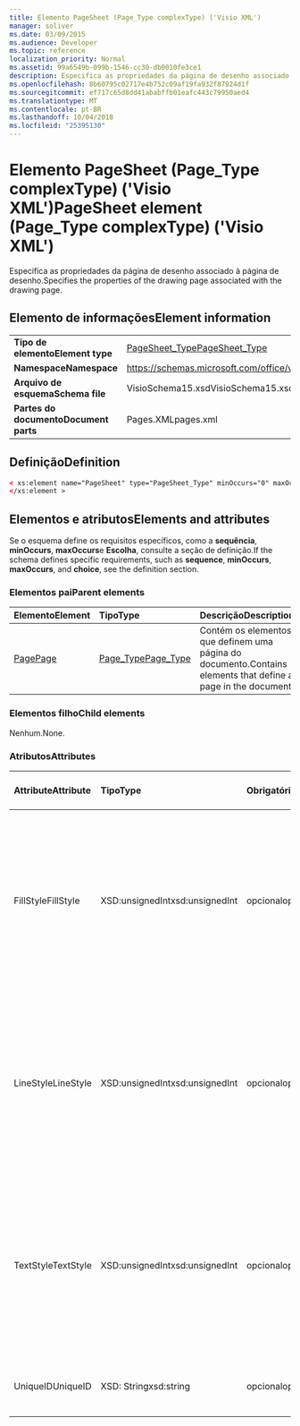 ```yaml
---
title: Elemento PageSheet (Page_Type complexType) ('Visio XML')
manager: soliver
ms.date: 03/09/2015
ms.audience: Developer
ms.topic: reference
localization_priority: Normal
ms.assetid: 99a6549b-099b-1546-cc30-db0010fe3ce1
description: Especifica as propriedades da página de desenho associado à página de desenho.
ms.openlocfilehash: 8b60795c02717e4b752c09af19fa932f87924d1f
ms.sourcegitcommit: ef717c65d8dd41ababffb01eafc443c79950aed4
ms.translationtype: MT
ms.contentlocale: pt-BR
ms.lasthandoff: 10/04/2018
ms.locfileid: "25395130"
---
```

# <a name="pagesheet-element-pagetype-complextype-visio-xml"></a><span data-ttu-id="39918-103">Elemento PageSheet (Page_Type complexType) ('Visio XML')</span><span class="sxs-lookup"><span data-stu-id="39918-103">PageSheet element (Page_Type complexType) ('Visio XML')</span></span>

<span data-ttu-id="39918-104">Especifica as propriedades da página de desenho associado à página de desenho.</span><span class="sxs-lookup"><span data-stu-id="39918-104">Specifies the properties of the drawing page associated with the drawing page.</span></span>
  
## <a name="element-information"></a><span data-ttu-id="39918-105">Elemento de informações</span><span class="sxs-lookup"><span data-stu-id="39918-105">Element information</span></span>

|||
|:-----|:-----|
|<span data-ttu-id="39918-106">**Tipo de elemento**</span><span class="sxs-lookup"><span data-stu-id="39918-106">**Element type**</span></span> <br/> |[<span data-ttu-id="39918-107">PageSheet_Type</span><span class="sxs-lookup"><span data-stu-id="39918-107">PageSheet_Type</span></span>](pagesheet_type-complextypevisio-xml.md) <br/> |
|<span data-ttu-id="39918-108">**Namespace**</span><span class="sxs-lookup"><span data-stu-id="39918-108">**Namespace**</span></span> <br/> |https://schemas.microsoft.com/office/visio/2012/main  <br/> |
|<span data-ttu-id="39918-109">**Arquivo de esquema**</span><span class="sxs-lookup"><span data-stu-id="39918-109">**Schema file**</span></span> <br/> |<span data-ttu-id="39918-110">VisioSchema15.xsd</span><span class="sxs-lookup"><span data-stu-id="39918-110">VisioSchema15.xsd</span></span>  <br/> |
|<span data-ttu-id="39918-111">**Partes do documento**</span><span class="sxs-lookup"><span data-stu-id="39918-111">**Document parts**</span></span> <br/> |<span data-ttu-id="39918-112">Pages.XML</span><span class="sxs-lookup"><span data-stu-id="39918-112">pages.xml</span></span>  <br/> |
   
## <a name="definition"></a><span data-ttu-id="39918-113">Definição</span><span class="sxs-lookup"><span data-stu-id="39918-113">Definition</span></span>

```XML
< xs:element name="PageSheet" type="PageSheet_Type" minOccurs="0" maxOccurs="1" >
</xs:element > 
```

## <a name="elements-and-attributes"></a><span data-ttu-id="39918-114">Elementos e atributos</span><span class="sxs-lookup"><span data-stu-id="39918-114">Elements and attributes</span></span>

<span data-ttu-id="39918-115">Se o esquema define os requisitos específicos, como a **sequência**, **minOccurs**, **maxOccurs**e **Escolha**, consulte a seção de definição.</span><span class="sxs-lookup"><span data-stu-id="39918-115">If the schema defines specific requirements, such as **sequence**, **minOccurs**, **maxOccurs**, and **choice**, see the definition section.</span></span> 
  
### <a name="parent-elements"></a><span data-ttu-id="39918-116">Elementos pai</span><span class="sxs-lookup"><span data-stu-id="39918-116">Parent elements</span></span>

|<span data-ttu-id="39918-117">**Elemento**</span><span class="sxs-lookup"><span data-stu-id="39918-117">**Element**</span></span>|<span data-ttu-id="39918-118">**Tipo**</span><span class="sxs-lookup"><span data-stu-id="39918-118">**Type**</span></span>|<span data-ttu-id="39918-119">**Descrição**</span><span class="sxs-lookup"><span data-stu-id="39918-119">**Description**</span></span>|
|:-----|:-----|:-----|
|[<span data-ttu-id="39918-120">Page</span><span class="sxs-lookup"><span data-stu-id="39918-120">Page</span></span>](page-element-pages_type-complextypevisio-xml.md) <br/> |[<span data-ttu-id="39918-121">Page_Type</span><span class="sxs-lookup"><span data-stu-id="39918-121">Page_Type</span></span>](page_type-complextypevisio-xml.md) <br/> |<span data-ttu-id="39918-122">Contém os elementos que definem uma página do documento.</span><span class="sxs-lookup"><span data-stu-id="39918-122">Contains elements that define a page in the document.</span></span>  <br/> |
   
### <a name="child-elements"></a><span data-ttu-id="39918-123">Elementos filho</span><span class="sxs-lookup"><span data-stu-id="39918-123">Child elements</span></span>

<span data-ttu-id="39918-124">Nenhum.</span><span class="sxs-lookup"><span data-stu-id="39918-124">None.</span></span>
  
### <a name="attributes"></a><span data-ttu-id="39918-125">Atributos</span><span class="sxs-lookup"><span data-stu-id="39918-125">Attributes</span></span>

|<span data-ttu-id="39918-126">**Attribute**</span><span class="sxs-lookup"><span data-stu-id="39918-126">**Attribute**</span></span>|<span data-ttu-id="39918-127">**Tipo**</span><span class="sxs-lookup"><span data-stu-id="39918-127">**Type**</span></span>|<span data-ttu-id="39918-128">**Obrigatório**</span><span class="sxs-lookup"><span data-stu-id="39918-128">**Required**</span></span>|<span data-ttu-id="39918-129">**Descrição**</span><span class="sxs-lookup"><span data-stu-id="39918-129">**Description**</span></span>|<span data-ttu-id="39918-130">**Valores possíveis**</span><span class="sxs-lookup"><span data-stu-id="39918-130">**Possible values**</span></span>|
|:-----|:-----|:-----|:-----|:-----|
|<span data-ttu-id="39918-131">FillStyle</span><span class="sxs-lookup"><span data-stu-id="39918-131">FillStyle</span></span>  <br/> |<span data-ttu-id="39918-132">XSD:unsignedInt</span><span class="sxs-lookup"><span data-stu-id="39918-132">xsd:unsignedInt</span></span>  <br/> |<span data-ttu-id="39918-133">opcional</span><span class="sxs-lookup"><span data-stu-id="39918-133">optional</span></span>  <br/> |<span data-ttu-id="39918-134">Especifica a ID da folha de estilos a partir dos quais herdam a formatação de preenchimento.</span><span class="sxs-lookup"><span data-stu-id="39918-134">Specifies the ID of the style sheet from which to inherit fill formatting.</span></span> <span data-ttu-id="39918-135">Ela deve ser o valor do atributo **ID** associado a um **StyleSheet_Type** no desenho.</span><span class="sxs-lookup"><span data-stu-id="39918-135">It MUST be the value of the **ID** attribute associated with a **StyleSheet_Type** in the drawing.</span></span>  <br/> |<span data-ttu-id="39918-136">Valores do tipo xsd:unsignedInt.</span><span class="sxs-lookup"><span data-stu-id="39918-136">Values of the xsd:unsignedInt type.</span></span>  <br/> |
|<span data-ttu-id="39918-137">LineStyle</span><span class="sxs-lookup"><span data-stu-id="39918-137">LineStyle</span></span>  <br/> |<span data-ttu-id="39918-138">XSD:unsignedInt</span><span class="sxs-lookup"><span data-stu-id="39918-138">xsd:unsignedInt</span></span>  <br/> |<span data-ttu-id="39918-139">opcional</span><span class="sxs-lookup"><span data-stu-id="39918-139">optional</span></span>  <br/> |<span data-ttu-id="39918-140">Especifica a ID da folha de estilos a partir dos quais herdam a formatação de linha.</span><span class="sxs-lookup"><span data-stu-id="39918-140">Specifies the ID of the style sheet from which to inherit line formatting.</span></span> <span data-ttu-id="39918-141">Ela deve ser o valor do atributo **ID** associado a um **StyleSheet_Type** no desenho.</span><span class="sxs-lookup"><span data-stu-id="39918-141">It MUST be the value of the **ID** attribute associated with a **StyleSheet_Type** in the drawing.</span></span>  <br/> |<span data-ttu-id="39918-142">Valores do tipo xsd:unsignedInt.</span><span class="sxs-lookup"><span data-stu-id="39918-142">Values of the xsd:unsignedInt type.</span></span>  <br/> |
|<span data-ttu-id="39918-143">TextStyle</span><span class="sxs-lookup"><span data-stu-id="39918-143">TextStyle</span></span>  <br/> |<span data-ttu-id="39918-144">XSD:unsignedInt</span><span class="sxs-lookup"><span data-stu-id="39918-144">xsd:unsignedInt</span></span>  <br/> |<span data-ttu-id="39918-145">opcional</span><span class="sxs-lookup"><span data-stu-id="39918-145">optional</span></span>  <br/> |<span data-ttu-id="39918-146">Especifica a ID da folha de estilos a partir dos quais herdam a formatação de texto.</span><span class="sxs-lookup"><span data-stu-id="39918-146">Specifies the ID of the style sheet from which to inherit text formatting.</span></span> <span data-ttu-id="39918-147">Ela deve ser o valor do atributo **ID** associado a um **StyleSheet_Type** no desenho.</span><span class="sxs-lookup"><span data-stu-id="39918-147">It MUST be the value of the **ID** attribute associated with a **StyleSheet_Type** in the drawing.</span></span>  <br/> |<span data-ttu-id="39918-148">Valores do tipo xsd:unsignedInt.</span><span class="sxs-lookup"><span data-stu-id="39918-148">Values of the xsd:unsignedInt type.</span></span>  <br/> |
|<span data-ttu-id="39918-149">UniqueID</span><span class="sxs-lookup"><span data-stu-id="39918-149">UniqueID</span></span>  <br/> |<span data-ttu-id="39918-150">XSD: String</span><span class="sxs-lookup"><span data-stu-id="39918-150">xsd:string</span></span>  <br/> |<span data-ttu-id="39918-151">opcional</span><span class="sxs-lookup"><span data-stu-id="39918-151">optional</span></span>  <br/> |<span data-ttu-id="39918-152">A ID exclusiva do elemento dentro de seu elemento pai.</span><span class="sxs-lookup"><span data-stu-id="39918-152">The unique ID of the element within its parent element.</span></span>  <br/> |<span data-ttu-id="39918-153">Valores do tipo xsd: String.</span><span class="sxs-lookup"><span data-stu-id="39918-153">Values of the xsd:string type.</span></span>  <br/> |
   

